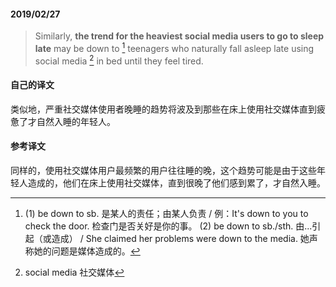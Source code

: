 #### 2019/02/27

> Similarly, **the trend for the heaviest social media users to go to sleep late** may be down to [^1] teenagers who naturally fall asleep late using social media [^2] in bed until they feel tired.



#### 自己的译文

类似地，严重社交媒体使用者晚睡的趋势将波及到那些在床上使用社交媒体直到疲惫了才自然入睡的年轻人。



#### 参考译文

同样的，使用社交媒体用户最频繁的用户往往睡的晚，这个趋势可能是由于这些年轻人造成的，他们在床上使用社交媒体，直到很晚了他们感到累了，才自然入睡。



[^1]: (1) be down to sb. 是某人的责任；由某人负责 / 例：It's down to you to check the door.  检查门是否关好是你的事。  (2) be down to sb./sth. 由...引起（或造成） / She claimed her problems were down to the media. 她声称她的问题是媒体造成的。
[^2]: social media 社交媒体